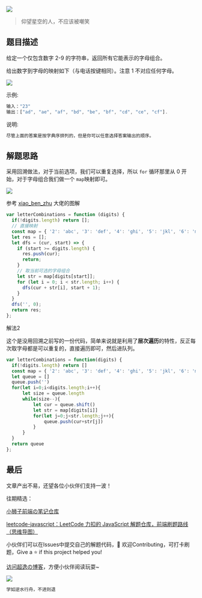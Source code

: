 ![](https://imgconvert.csdnimg.cn/aHR0cHM6Ly9jZG4uanNkZWxpdnIubmV0L2doL2Nob2NvbGF0ZTE5OTkvY2RuL2ltZy8yMDIwMDgyODE0NTUyMS5qcGc?x-oss-process=image/format,png)
>仰望星空的人，不应该被嘲笑

## 题目描述
给定一个仅包含数字 2-9 的字符串，返回所有它能表示的字母组合。

给出数字到字母的映射如下（与电话按键相同）。注意 1 不对应任何字母。

![](https://img-blog.csdnimg.cn/20200924151801985.png?x-oss-process=image/watermark,type_ZmFuZ3poZW5naGVpdGk,shadow_10,text_aHR0cHM6Ly9ibG9nLmNzZG4ubmV0L3dlaXhpbl80MjQyOTcxOA==,size_16,color_FFFFFF,t_70#pic_center)


示例:

```javascript
输入："23"
输出：["ad", "ae", "af", "bd", "be", "bf", "cd", "ce", "cf"].
```

说明:

```javascript
尽管上面的答案是按字典序排列的，但是你可以任意选择答案输出的顺序。
```


## 解题思路

采用回溯做法，对于当前选项，我们可以重复选择，所以 `for` 循环那里从 0 开始，对于字母组合我们做一个 `map`映射即可。

![](https://img-blog.csdnimg.cn/2020092415195179.png?x-oss-process=image/watermark,type_ZmFuZ3poZW5naGVpdGk,shadow_10,text_aHR0cHM6Ly9ibG9nLmNzZG4ubmV0L3dlaXhpbl80MjQyOTcxOA==,size_16,color_FFFFFF,t_70#pic_center)


参考 <a href="https://leetcode-cn.com/problems/letter-combinations-of-a-phone-number/solution/shou-hua-tu-jie-liang-chong-jie-fa-dfshui-su-bfsya/">xiao_ben_zhu</a> 大佬的图解

```javascript
var letterCombinations = function (digits) {
  if(!digits.length) return [];
  // 直接映射
  const map = { '2': 'abc', '3': 'def', '4': 'ghi', '5': 'jkl', '6': 'mno', '7': 'pqrs', '8': 'tuv', '9': 'wxyz' };
  let res = [];
  let dfs = (cur, start) => {
    if (start >= digits.length) {
      res.push(cur);
      return;
    }
    // 取当前可选的字母组合
    let str = map[digits[start]];
    for (let i = 0; i < str.length; i++) {
      dfs(cur + str[i], start + 1);
    }
  }
  dfs('', 0);
  return res;
};
```
解法2

这个是没用回溯之前写的一份代码，简单来说就是利用了**层次遍历**的特性，反正每次取字母都是可以重复的，直接遍历即可，然后进队列。

```javascript
var letterCombinations = function(digits) {
  if(!digits.length) return []
  const map = { '2': 'abc', '3': 'def', '4': 'ghi', '5': 'jkl', '6': 'mno', '7': 'pqrs', '8': 'tuv', '9': 'wxyz' };
  let queue = []
  queue.push('')
  for(let i=0;i<digits.length;i++){
      let size = queue.length
      while(size--){
          let cur = queue.shift()
          let str = map[digits[i]]
          for(let j=0;j<str.length;j++){
              queue.push(cur+str[j])
          }
      }
  }
  return queue
};
```


## 最后
文章产出不易，还望各位小伙伴们支持一波！

往期精选：

<a href="https://github.com/Chocolate1999/Front-end-learning-to-organize-notes">小狮子前端の笔记仓库</a>

<a href="https://github.com/Chocolate1999/leetcode-javascript">leetcode-javascript：LeetCode 力扣的 JavaScript 解题仓库，前端刷题路线（思维导图）</a>

小伙伴们可以在Issues中提交自己的解题代码，🤝 欢迎Contributing，可打卡刷题，Give a ⭐️ if this project helped you!


<a href="https://yangchaoyi.vip/">访问超逸の博客</a>，方便小伙伴阅读玩耍~

![](https://img-blog.csdnimg.cn/2020090211491121.png#pic_center)

```javascript
学如逆水行舟，不进则退
```


